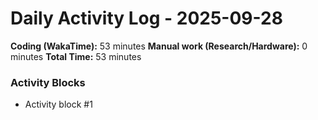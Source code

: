 # Daily Activity Log - 2025-09-28

**Coding (WakaTime):** 53 minutes
**Manual work (Research/Hardware):** 0 minutes
**Total Time:** 53 minutes

### Activity Blocks
- Activity block #1
